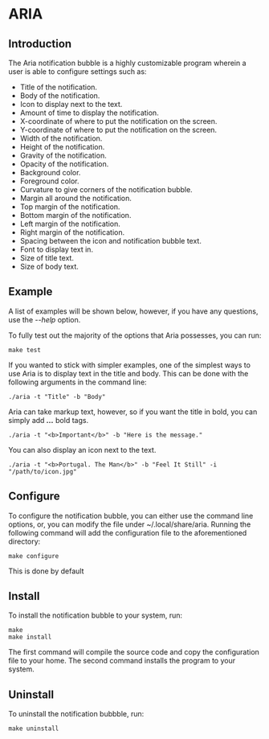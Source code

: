 # ARIA

## Introduction

The Aria notification bubble is a highly customizable program wherein a user is
able to configure settings such as:
- Title of the notification.
- Body of the notification.
- Icon to display next to the text.
- Amount of time to display the notification.
- X-coordinate of where to put the notification on the screen.
- Y-coordinate of where to put the notification on the screen.
- Width of the notification.
- Height of the notification.
- Gravity of the notification.
- Opacity of the notification.
- Background color.
- Foreground color.
- Curvature to give corners of the notification bubble.
- Margin all around the notification.
- Top margin of the notification.
- Bottom margin of the notification.
- Left margin of the notification.
- Right margin of the notification.
- Spacing between the icon and notification bubble text.
- Font to display text in.
- Size of title text.
- Size of body text.

## Example

A list of examples will be shown below, however, if you have any questions, use
the _--help_ option.

To fully test out the majority of the options that Aria possesses, you can run:
```
make test
```

If you wanted to stick with simpler examples, one of the simplest ways to use
Aria is to display text in the title and body. This can be done with the
following arguments in the command line:
```
./aria -t "Title" -b "Body"
```

Aria can take markup text, however, so if you want the title in bold, you can
simply add _<b>...</b>_ bold tags.
```
./aria -t "<b>Important</b>" -b "Here is the message."
```

You can also display an icon next to the text.
```
./aria -t "<b>Portugal. The Man</b>" -b "Feel It Still" -i "/path/to/icon.jpg"
```

## Configure

To configure the notification bubble, you can either use the command line
options, or, you can modify the file under ~/.local/share/aria. Running the
following command will add the configuration file to the aforementioned
directory:
```
make configure
```

This is done by default

## Install

To install the notification bubble to your system, run:
```
make
make install
```

The first command will compile the source code and copy the configuration file
to your home. The second command installs the program to your system.

## Uninstall

To uninstall the notification bubbble, run:
```
make uninstall
```

